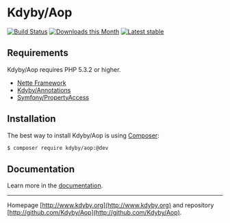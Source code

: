 Kdyby/Aop
======

[![Build Status](https://travis-ci.org/Kdyby/Aop.svg?branch=nette-2.1)](https://travis-ci.org/Kdyby/Aop)
[![Downloads this Month](https://img.shields.io/packagist/dm/kdyby/aop.svg)](https://packagist.org/packages/kdyby/aop)
[![Latest stable](https://img.shields.io/packagist/v/kdyby/aop.svg)](https://packagist.org/packages/kdyby/aop)


Requirements
------------

Kdyby/Aop requires PHP 5.3.2 or higher.

- [Nette Framework](https://github.com/nette/nette)
- [Kdyby/Annotations](https://github.com/Kdyby/Annotations)
- [Symfony/PropertyAccess](https://github.com/symfony/PropertyAccess)


Installation
------------

The best way to install Kdyby/Aop is using  [Composer](http://getcomposer.org/):

```sh
$ composer require kdyby/aop:@dev
```


Documentation
------------

Learn more in the [documentation](https://github.com/Kdyby/Aop/blob/nette-2.1/docs/en/index.md).


-----

Homepage [http://www.kdyby.org](http://www.kdyby.org) and repository [http://github.com/Kdyby/Aop](http://github.com/Kdyby/Aop).
